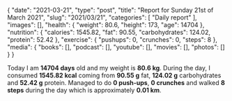 {
    "date": "2021-03-21",
    "type": "post",
    "title": "Report for Sunday 21st of March 2021",
    "slug": "2021\/03\/21",
    "categories": [
        "Daily report"
    ],
    "images": [],
    "health": {
        "weight": 80.6,
        "height": 173,
        "age": 14704
    },
    "nutrition": {
        "calories": 1545.82,
        "fat": 90.55,
        "carbohydrates": 124.02,
        "protein": 52.42
    },
    "exercise": {
        "pushups": 0,
        "crunches": 0,
        "steps": 8
    },
    "media": {
        "books": [],
        "podcast": [],
        "youtube": [],
        "movies": [],
        "photos": []
    }
}

Today I am <strong>14704 days</strong> old and my weight is <strong>80.6 kg</strong>. During the day, I consumed <strong>1545.82 kcal</strong> coming from <strong>90.55 g</strong> fat, <strong>124.02 g</strong> carbohydrates and <strong>52.42 g</strong> protein. Managed to do <strong>0 push-ups</strong>, <strong>0 crunches</strong> and walked <strong>8 steps</strong> during the day which is approximately <strong>0.01 km</strong>.